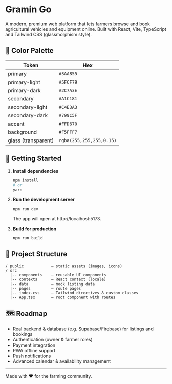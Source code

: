 # Gramin Go

A modern, premium web platform that lets farmers browse and book agricultural vehicles and equipment online. Built with React, Vite, TypeScript and Tailwind CSS (glassmorphism style).

## 🌱 Color Palette

| Token | Hex |
|-------|------|
| primary | `#3AA855` |
| primary-light | `#5FCF79` |
| primary-dark | `#2C7A3E` |
| secondary | `#A1C181` |
| secondary-light | `#C4E3A3` |
| secondary-dark | `#799C5F` |
| accent | `#FFD670` |
| background | `#F5FFF7` |
| glass (transparent) | `rgba(255,255,255,0.15)` |

## 🚀 Getting Started

1. **Install dependencies**

   ```bash
   npm install
   # or
   yarn
   ```

2. **Run the development server**

   ```bash
   npm run dev
   ```

   The app will open at http://localhost:5173.

3. **Build for production**

   ```bash
   npm run build
   ```

## 📂 Project Structure

```
/ public            – static assets (images, icons)
/ src
  |-- components    – reusable UI components
  |-- contexts      – React context (locale)
  |-- data          – mock listing data
  |-- pages         – route pages
  |-- index.css     – Tailwind directives & custom classes
  |-- App.tsx       – root component with routes
```

## 🗺️ Roadmap

- Real backend & database (e.g. Supabase/Firebase) for listings and bookings
- Authentication (owner & farmer roles)
- Payment integration
- PWA offline support
- Push notifications
- Advanced calendar & availability management

---

Made with ❤️ for the farming community. 